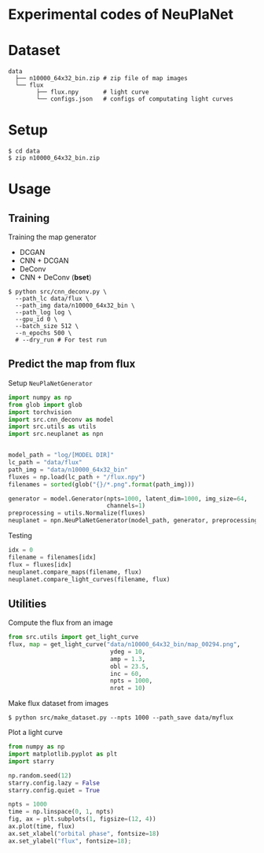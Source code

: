 Experimental codes of NeuPlaNet
===

# Dataset
```
data
  ├── n10000_64x32_bin.zip # zip file of map images
  └── flux 
        ├── flux.npy       # light curve
        └── configs.json   # configs of computating light curves
```

# Setup
```
$ cd data
$ zip n10000_64x32_bin.zip
```

# Usage
## Training 
Training the map generator
- DCGAN
- CNN + DCGAN
- DeConv
- CNN + DeConv (**bset**)
```
$ python src/cnn_deconv.py \
  --path_lc data/flux \
  --path_img data/n10000_64x32_bin \
  --path_log log \
  --gpu_id 0 \
  --batch_size 512 \
  --n_epochs 500 \
  # --dry_run # For test run
```

## Predict the map from flux
Setup ```NeuPlaNetGenerator```
```python
import numpy as np
from glob import glob
import torchvision
import src.cnn_deconv as model
import src.utils as utils
import src.neuplanet as npn


model_path = "log/[MODEL DIR]"
lc_path = "data/flux"
path_img = "data/n10000_64x32_bin"
fluxes = np.load(lc_path + "/flux.npy")
filenames = sorted(glob("{}/*.png".format(path_img)))

generator = model.Generator(npts=1000, latent_dim=1000, img_size=64, 
                            channels=1)
preprocessing = utils.Normalize(fluxes)
neuplanet = npn.NeuPlaNetGenerator(model_path, generator, preprocessing)
```
Testing
```python
idx = 0
filename = filenames[idx]
flux = fluxes[idx]
neuplanet.compare_maps(filename, flux)
neuplanet.compare_light_curves(filename, flux)
```

## Utilities
Compute the flux from an image
```python
from src.utils import get_light_curve
flux, map = get_light_curve("data/n10000_64x32_bin/map_00294.png", 
                             ydeg = 10, 
                             amp = 1.3, 
                             obl = 23.5, 
                             inc = 60, 
                             npts = 1000, 
                             nrot = 10)
```

Make flux dataset from images
```
$ python src/make_dataset.py --npts 1000 --path_save data/myflux
```

Plot a light curve
```python
from numpy as np
import matplotlib.pyplot as plt
import starry

np.random.seed(12)
starry.config.lazy = False
starry.config.quiet = True

npts = 1000
time = np.linspace(0, 1, npts)
fig, ax = plt.subplots(1, figsize=(12, 4))
ax.plot(time, flux)
ax.set_xlabel("orbital phase", fontsize=18)
ax.set_ylabel("flux", fontsize=18);
```
